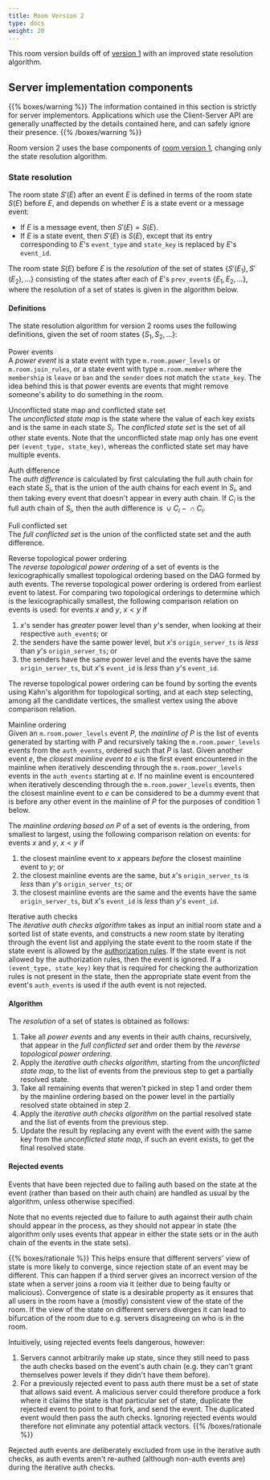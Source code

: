 ```yaml
---
title: Room Version 2
type: docs
weight: 20
---
```


This room version builds off of [version 1](v1.html) with an improved
state resolution algorithm.

## Server implementation components

{{% boxes/warning %}}
The information contained in this section is strictly for server
implementors. Applications which use the Client-Server API are generally
unaffected by the details contained here, and can safely ignore their
presence.
{{% /boxes/warning %}}

Room version 2 uses the base components of [room version 1](v1.html),
changing only the state resolution algorithm.

### State resolution

The room state *S*′(*E*) after an event *E* is defined in terms of the
room state *S*(*E*) before *E*, and depends on whether *E* is a state
event or a message event:

-   If *E* is a message event, then *S*′(*E*) = *S*(*E*).
-   If *E* is a state event, then *S*′(*E*) is *S*(*E*), except that its
    entry corresponding to *E*'s `event_type` and `state_key` is
    replaced by *E*'s `event_id`.

The room state *S*(*E*) before *E* is the *resolution* of the set of
states {*S*′(*E*<sub>1</sub>), *S*′(*E*<sub>2</sub>), …} consisting of
the states after each of *E*'s `prev_event`s
{*E*<sub>1</sub>, *E*<sub>2</sub>, …}, where the resolution of a set of
states is given in the algorithm below.

#### Definitions

The state resolution algorithm for version 2 rooms uses the following
definitions, given the set of room states
{*S*<sub>1</sub>, *S*<sub>2</sub>, …}:

Power events  
A *power event* is a state event with type `m.room.power_levels` or
`m.room.join_rules`, or a state event with type `m.room.member` where
the `membership` is `leave` or `ban` and the `sender` does not match the
`state_key`. The idea behind this is that power events are events that
might remove someone's ability to do something in the room.

Unconflicted state map and conflicted state set  
The *unconflicted state map* is the state where the value of each key
exists and is the same in each state *S*<sub>*i*</sub>. The *conflicted
state set* is the set of all other state events. Note that the
unconflicted state map only has one event per `(event_type, state_key)`,
whereas the conflicted state set may have multiple events.

Auth difference  
The *auth difference* is calculated by first calculating the full auth
chain for each state *S*<sub>*i*</sub>, that is the union of the auth
chains for each event in *S*<sub>*i*</sub>, and then taking every event
that doesn't appear in every auth chain. If *C*<sub>*i*</sub> is the
full auth chain of *S*<sub>*i*</sub>, then the auth difference is
 ∪ *C*<sub>*i*</sub> −  ∩ *C*<sub>*i*</sub>.

Full conflicted set  
The *full conflicted set* is the union of the conflicted state set and
the auth difference.

Reverse topological power ordering  
The *reverse topological power ordering* of a set of events is the
lexicographically smallest topological ordering based on the DAG formed
by auth events. The reverse topological power ordering is ordered from
earliest event to latest. For comparing two topological orderings to
determine which is the lexicographically smallest, the following
comparison relation on events is used: for events *x* and *y*,
*x* &lt; *y* if

1.  *x*'s sender has *greater* power level than *y*'s sender, when
    looking at their respective `auth_event`s; or
2.  the senders have the same power level, but *x*'s `origin_server_ts`
    is *less* than *y*'s `origin_server_ts`; or
3.  the senders have the same power level and the events have the same
    `origin_server_ts`, but *x*'s `event_id` is *less* than *y*'s
    `event_id`.

The reverse topological power ordering can be found by sorting the
events using Kahn's algorithm for topological sorting, and at each step
selecting, among all the candidate vertices, the smallest vertex using
the above comparison relation.

Mainline ordering  
Given an `m.room.power_levels` event *P*, the *mainline of* *P* is the
list of events generated by starting with *P* and recursively taking the
`m.room.power_levels` events from the `auth_events`, ordered such that
*P* is last. Given another event *e*, the *closest mainline event to*
*e* is the first event encountered in the mainline when iteratively
descending through the `m.room.power_levels` events in the `auth_events`
starting at *e*. If no mainline event is encountered when iteratively
descending through the `m.room.power_levels` events, then the closest
mainline event to *e* can be considered to be a dummy event that is
before any other event in the mainline of *P* for the purposes of
condition 1 below.

The *mainline ordering based on* *P* of a set of events is the ordering,
from smallest to largest, using the following comparison relation on
events: for events *x* and *y*, *x* &lt; *y* if

1.  the closest mainline event to *x* appears *before* the closest
    mainline event to *y*; or
2.  the closest mainline events are the same, but *x*'s
    `origin_server_ts` is *less* than *y*'s `origin_server_ts`; or
3.  the closest mainline events are the same and the events have the
    same `origin_server_ts`, but *x*'s `event_id` is *less* than *y*'s
    `event_id`.

Iterative auth checks  
The *iterative auth checks algorithm* takes as input an initial room
state and a sorted list of state events, and constructs a new room state
by iterating through the event list and applying the state event to the
room state if the state event is allowed by the [authorization
rules](../server_server/%SERVER_RELEASE_LABEL%.html#authorization-rules).
If the state event is not allowed by the authorization rules, then the
event is ignored. If a `(event_type, state_key)` key that is required
for checking the authorization rules is not present in the state, then
the appropriate state event from the event's `auth_events` is used if
the auth event is not rejected.

#### Algorithm

The *resolution* of a set of states is obtained as follows:

1.  Take all *power events* and any events in their auth chains,
    recursively, that appear in the *full conflicted set* and order them
    by the *reverse topological power ordering*.
2.  Apply the *iterative auth checks algorithm*, starting from the
    *unconflicted state map*, to the list of events from the previous
    step to get a partially resolved state.
3.  Take all remaining events that weren't picked in step 1 and order
    them by the mainline ordering based on the power level in the
    partially resolved state obtained in step 2.
4.  Apply the *iterative auth checks algorithm* on the partial resolved
    state and the list of events from the previous step.
5.  Update the result by replacing any event with the event with the
    same key from the *unconflicted state map*, if such an event exists,
    to get the final resolved state.

#### Rejected events

Events that have been rejected due to failing auth based on the state at
the event (rather than based on their auth chain) are handled as usual
by the algorithm, unless otherwise specified.

Note that no events rejected due to failure to auth against their auth
chain should appear in the process, as they should not appear in state
(the algorithm only uses events that appear in either the state sets or
in the auth chain of the events in the state sets).

{{% boxes/rationale %}}
This helps ensure that different servers' view of state is more likely
to converge, since rejection state of an event may be different. This
can happen if a third server gives an incorrect version of the state
when a server joins a room via it (either due to being faulty or
malicious). Convergence of state is a desirable property as it ensures
that all users in the room have a (mostly) consistent view of the state
of the room. If the view of the state on different servers diverges it
can lead to bifurcation of the room due to e.g. servers disagreeing on
who is in the room.

Intuitively, using rejected events feels dangerous, however:

1.  Servers cannot arbitrarily make up state, since they still need to
    pass the auth checks based on the event's auth chain (e.g. they
    can't grant themselves power levels if they didn't have them
    before).
2.  For a previously rejected event to pass auth there must be a set of
    state that allows said event. A malicious server could therefore
    produce a fork where it claims the state is that particular set of
    state, duplicate the rejected event to point to that fork, and send
    the event. The duplicated event would then pass the auth checks.
    Ignoring rejected events would therefore not eliminate any potential
    attack vectors.
{{% /boxes/rationale %}}

Rejected auth events are deliberately excluded from use in the iterative
auth checks, as auth events aren't re-authed (although non-auth events
are) during the iterative auth checks.
